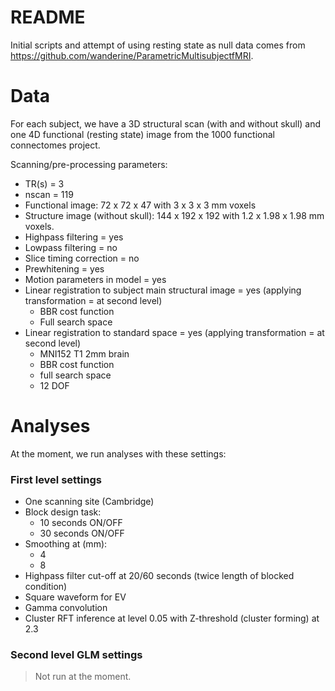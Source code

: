 # README

Initial scripts and attempt of using resting state as null data comes from https://github.com/wanderine/ParametricMultisubjectfMRI.

# Data
For each subject, we have a 3D structural scan (with and without skull) and one 4D functional (resting state) image from the 1000 functional connectomes project.

Scanning/pre-processing parameters:
* TR(s) = 3
* nscan = 119
* Functional image: 72 x 72 x 47 with 3 x 3 x 3 mm voxels
* Structure image (without skull): 144 x 192 x 192 with 1.2 x 1.98 x 1.98 mm voxels.
* Highpass filtering = yes
* Lowpass filtering = no
* Slice timing correction = no
* Prewhitening = yes
* Motion parameters in model = yes
* Linear registration to subject main structural image = yes (applying transformation = at second level)
  * BBR cost function
  * Full search space
* Linear registration to standard space = yes (applying transformation = at second level)
  * MNI152 T1 2mm brain
  * BBR cost function
  * full search space
  * 12 DOF


# Analyses
At the moment, we run analyses with these settings:

### First level settings
* One scanning site (Cambridge)
* Block design task:
  * 10 seconds ON/OFF
  * 30 seconds ON/OFF
* Smoothing at (mm):
  * 4
  * 8
* Highpass filter cut-off at 20/60 seconds (twice length of blocked condition)
* Square waveform for EV
* Gamma convolution
* Cluster RFT inference at level 0.05 with Z-threshold (cluster forming) at 2.3

### Second level GLM settings

> Not run at the moment.